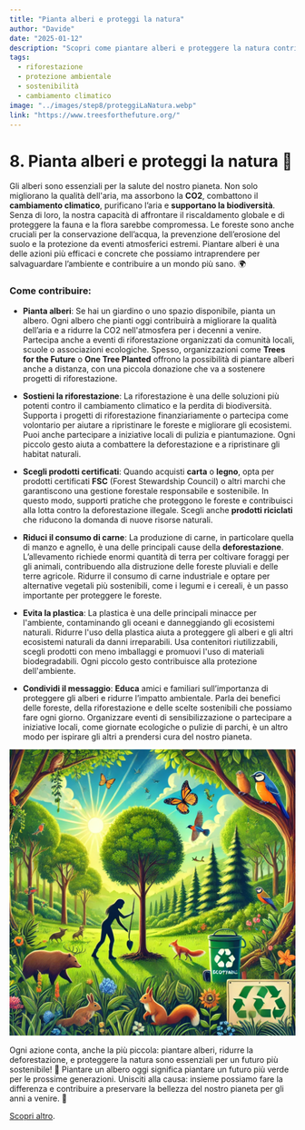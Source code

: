 ```yaml
---
title: "Pianta alberi e proteggi la natura"
author: "Davide"
date: "2025-01-12"
description: "Scopri come piantare alberi e proteggere la natura contribuisce alla lotta contro il cambiamento climatico e preserva la biodiversità."
tags:
  - riforestazione
  - protezione ambientale
  - sostenibilità
  - cambiamento climatico
image: "../images/step8/proteggiLaNatura.webp"
link: "https://www.treesforthefuture.org/"
---
```

# 8. Pianta alberi e proteggi la natura 🌳

Gli alberi sono essenziali per la salute del nostro pianeta. Non solo migliorano la qualità dell'aria, ma assorbono la **CO2**, combattono il **cambiamento climatico**, purificano l’aria e **supportano la biodiversità**. Senza di loro, la nostra capacità di affrontare il riscaldamento globale e di proteggere la fauna e la flora sarebbe compromessa. Le foreste sono anche cruciali per la conservazione dell’acqua, la prevenzione dell’erosione del suolo e la protezione da eventi atmosferici estremi. Piantare alberi è una delle azioni più efficaci e concrete che possiamo intraprendere per salvaguardare l’ambiente e contribuire a un mondo più sano. 🌍

### Come contribuire:

- **Pianta alberi**: Se hai un giardino o uno spazio disponibile, pianta un albero. Ogni albero che pianti oggi contribuirà a migliorare la qualità dell’aria e a ridurre la CO2 nell'atmosfera per i decenni a venire. Partecipa anche a eventi di riforestazione organizzati da comunità locali, scuole o associazioni ecologiche. Spesso, organizzazioni come **Trees for the Future** o **One Tree Planted** offrono la possibilità di piantare alberi anche a distanza, con una piccola donazione che va a sostenere progetti di riforestazione.

- **Sostieni la riforestazione**: La riforestazione è una delle soluzioni più potenti contro il cambiamento climatico e la perdita di biodiversità. Supporta i progetti di riforestazione finanziariamente o partecipa come volontario per aiutare a ripristinare le foreste e migliorare gli ecosistemi. Puoi anche partecipare a iniziative locali di pulizia e piantumazione. Ogni piccolo gesto aiuta a combattere la deforestazione e a ripristinare gli habitat naturali.

- **Scegli prodotti certificati**: Quando acquisti **carta** o **legno**, opta per prodotti certificati **FSC** (Forest Stewardship Council) o altri marchi che garantiscono una gestione forestale responsabile e sostenibile. In questo modo, supporti pratiche che proteggono le foreste e contribuisci alla lotta contro la deforestazione illegale. Scegli anche **prodotti riciclati** che riducono la domanda di nuove risorse naturali.

- **Riduci il consumo di carne**: La produzione di carne, in particolare quella di manzo e agnello, è una delle principali cause della **deforestazione**. L’allevamento richiede enormi quantità di terra per coltivare foraggi per gli animali, contribuendo alla distruzione delle foreste pluviali e delle terre agricole. Ridurre il consumo di carne industriale e optare per alternative vegetali più sostenibili, come i legumi e i cereali, è un passo importante per proteggere le foreste.

- **Evita la plastica**: La plastica è una delle principali minacce per l'ambiente, contaminando gli oceani e danneggiando gli ecosistemi naturali. Ridurre l'uso della plastica aiuta a proteggere gli alberi e gli altri ecosistemi naturali da danni irreparabili. Usa contenitori riutilizzabili, scegli prodotti con meno imballaggi e promuovi l'uso di materiali biodegradabili. Ogni piccolo gesto contribuisce alla protezione dell'ambiente.

- **Condividi il messaggio**: **Educa** amici e familiari sull’importanza di proteggere gli alberi e ridurre l’impatto ambientale. Parla dei benefici delle foreste, della riforestazione e delle scelte sostenibili che possiamo fare ogni giorno. Organizzare eventi di sensibilizzazione o partecipare a iniziative locali, come giornate ecologiche o pulizie di parchi, è un altro modo per ispirare gli altri a prendersi cura del nostro pianeta.

![Proteggi la natura](../images/step8/proteggiLaNatura.webp)

Ogni azione conta, anche la più piccola: piantare alberi, ridurre la deforestazione, e proteggere la natura sono essenziali per un futuro più sostenibile! 🌱 Piantare un albero oggi significa piantare un futuro più verde per le prossime generazioni. Unisciti alla causa: insieme possiamo fare la differenza e contribuire a preservare la bellezza del nostro pianeta per gli anni a venire. 🌳

[Scopri altro](https://www.treesforthefuture.org/).